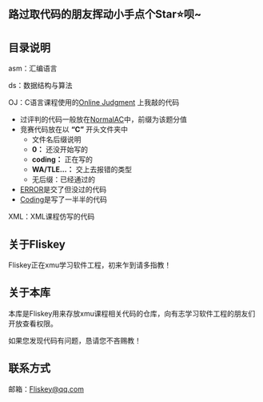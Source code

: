 ## 路过取代码的朋友挥动小手点个Star⭐呗~



## 目录说明

asm：汇编语言

ds：数据结构与算法

OJ：C语言课程使用的[Online Judgment](http://oj.spimag.com:20101/OJ/ ) 上我敲的代码
- 过评判的代码一般放在[NormalAC](https://github.com/Fliskey/xmu/tree/master/OJ/NormalAC)中，前缀为该题分值
- 竞赛代码放在以 **“C”** 开头文件夹中
  - 文件名后缀说明
  - **0：** 还没开始写的
  - **coding：** 正在写的
  - **WA/TLE...：** 交上去报错的类型
  - 无后缀：已经通过的
- [ERROR](https://github.com/Fliskey/xmu/tree/master/OJ/ERROR)是交了但没过的代码
- [Coding](https://github.com/Fliskey/xmu/tree/master/OJ/Coding)是写了一半半的代码

XML：XML课程仿写的代码

<!--检索代码时优先搜索题号，题号找不到可以搜题目关键词-->



## 关于Fliskey

Fliskey正在xmu学习软件工程，初来乍到请多指教！



## 关于本库
本库是Fliskey用来存放xmu课程相关代码的仓库，向有志学习软件工程的朋友们开放查看权限。

如果您发现代码有问题，恳请您不吝赐教！



## 联系方式
邮箱：Fliskey@qq.com
